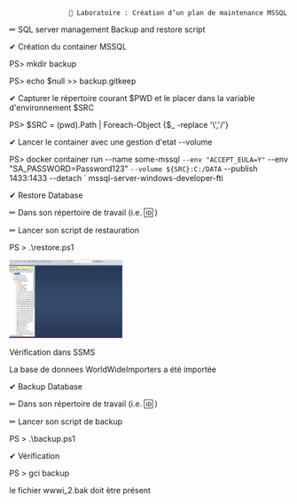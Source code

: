                    📗 Laboratoire : Création d’un plan de maintenance MSSQL       
        
        
  ✏ SQL server management Backup and restore script
        
   
 ✔  Création du container MSSQL
   
   PS> mkdir backup
   
   PS> echo $null >> backup\.gitkeep
   
 ✔  Capturer le répertoire courant $PWD et le placer dans la variable d'environnement $SRC
   
   PS> $SRC = (pwd).Path | Foreach-Object {$_ -replace '\\','/'}
   
 ✔  Lancer le container avec une gestion d'etat --volume 

  PS> docker container run --name some-mssql `
           --env "ACCEPT_EULA=Y" `
           --env "SA_PASSWORD=Password123" `
           --volume ${SRC}:C:/DATA `
           --publish 1433:1433 --detach `
           mssql-server-windows-developer-fti
           
  ✔ Restore Database
  
 ✏ Dans son répertoire de travail (i.e. 🆔 )
     
 ✏ Lancer son script de restauration
     
   PS > .\restore.ps1
   
   <img src="capture.PNG" width="204" heidth="477"></img>
   
  Vérification dans SSMS

La base de donnees WorldWideImporters a été importée
  
   ✔ Backup Database
  
✏ Dans son répertoire de travail (i.e. 🆔 )

✏ Lancer son script de backup

PS > .\backup.ps1

 ✔ Vérification
  
  PS > gci backup
  
  le fichier wwwi_2.bak doit ètre présent


